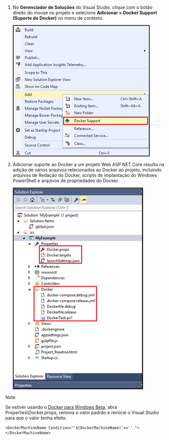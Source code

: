 1. No **Gerenciador de Soluções** do Visual Studio, clique com o botão direito do mouse no projeto e selecione **Adicionar > Docker Support (Suporte do Docker)** no menu de contexto.
   
    ![Menu de contexto Adicionar Suporte ao Docker](media/vs-azure-tools-docker-add-docker-support/docker-support-context-menu.png)
2. Adicionar suporte ao Docker a um projeto Web ASP.NET Core resulta na adição de vários arquivos relacionados ao Docker ao projeto, incluindo arquivos de Redação do Docker, scripts de implantação do Windows PowerShell e arquivos de propriedades do Docker.
   
    ![Arquivos do Docker adicionados ao projeto](media/vs-azure-tools-docker-add-docker-support/docker-files-added.png)

> [!NOTE]
> Se estiver usando o [Docker para Windows Beta](https://beta.docker.com), abra Properties\\Docker.props, remova o valor padrão e reinicie o Visual Studio para que o valor tenha efeito.
> 
> ```
> <DockerMachineName Condition="'$(DockerMachineName)'=='' "></DockerMachineName>
> ```
> 
> 

<!---HONumber=AcomDC_0921_2016-->